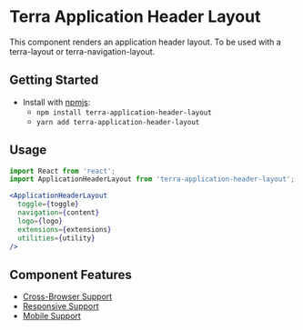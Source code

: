 # Terra Application Header Layout

This component renders an application header layout. To be used with a terra-layout or terra-navigation-layout.

## Getting Started

- Install with [npmjs](https://www.npmjs.com):
  - `npm install terra-application-header-layout`
  - `yarn add terra-application-header-layout`

## Usage

```jsx
import React from 'react';
import ApplicationHeaderLayout from 'terra-application-header-layout';

<ApplicationHeaderLayout
  toggle={toggle}
  navigation={content}
  logo={logo}
  extensions={extensions}
  utilities={utility}
/>
```

## Component Features
* [Cross-Browser Support](https://github.com/cerner/terra-core/wiki/Component-Features#cross-browser-support)
* [Responsive Support](https://github.com/cerner/terra-core/wiki/Component-Features#responsive-support)
* [Mobile Support](https://github.com/cerner/terra-core/wiki/Component-Features#mobile-support)
